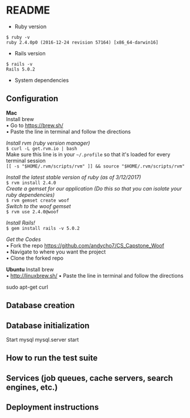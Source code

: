 # README


* Ruby version  
```
$ ruby -v
ruby 2.4.0p0 (2016-12-24 revision 57164) [x86_64-darwin16]
```
* Rails version  
```
$ rails -v
Rails 5.0.2
```
* System dependencies

## Configuration  
  **Mac**  
  Install brew  
	• Go to https://brew.sh/  
	• Paste the line in terminal and follow the directions

  _Install rvm (ruby version manager)_  
`$ curl -L get.rvm.io | bash`  
	Make sure this line is in your `~/.profile` so that it's loaded for every terminal session  
`[[ -s "$HOME/.rvm/scripts/rvm" ]] && source "$HOME/.rvm/scripts/rvm"`  

  _Install the latest stable version of ruby (as of 3/12/2017)_  
	`$ rvm install 2.4.0`  
  _Create a gemset for our application (Do this so that you can isolate your ruby dependencies)_  
	`$ rvm gemset create woof`  
  _Switch to the woof gemset_  
	`$ rvm use 2.4.0@woof`  

  _Install Rails!_  
	`$ gem install rails -v 5.0.2`

  _Get the Codes_  
	• Fork the repo https://github.com/andycho7/CS_Capstone_Woof  
	• Navigate to where you want the project  
	• Clone the forked repo  
  
  **Ubuntu**
  Install brew  
	• http://linuxbrew.sh/
	• Paste the line in terminal and follow the directions

  sudo apt-get curl
  
## Database creation

## Database initialization
  Start mysql
  mysql.server start
## How to run the test suite

## Services (job queues, cache servers, search engines, etc.)

## Deployment instructions


